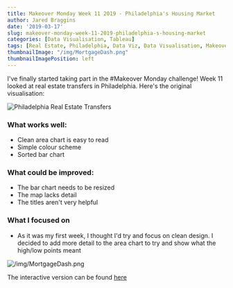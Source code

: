 ```yaml
---
title: Makeover Monday Week 11 2019 - Philadelphia's Housing Market
author: Jared Braggins
date: '2019-03-17'
slug: makeover-monday-week-11-2019-philadelphia-s-housing-market
categories: [Data Visualisation, Tableau]
tags: [Real Estate, Philadelphia, Data Viz, Data Visualisation, Makeover Monday, Tableau]
thumbnailImage: "/img/MortgageDash.png"
thumbnailImagePosition: left
---
```


I've finally started taking part in the #Makeover Monday challenge! Week 11 looked at real estate transfers in Philadelphia. Here's the original visualisation:

<img src="/img/Philadelphia Real Estate Transfers.png" title="Philadelphia Real Estate Transfers"/>

### What works well:
- Clean area chart is easy to read
- Simple colour scheme
- Sorted bar chart

### What could be improved:
- The bar chart needs to be resized
- The map lacks detail
- The titles aren't very helpful

### What I focused on
- As it was my first week, I thought I'd try and focus on clean design. I decided to add more detail to the area chart to try and show what the high/low points meant

<img src="/img//img/MortgageDash.png" title="/img/MortgageDash.png"/>

The interactive version can be found [here](https://public.tableau.com/profile/jared.braggins2936#!/vizhome/PhiladelphiasHousingMarket/MortgageDash)
